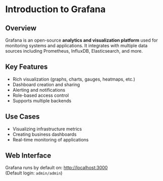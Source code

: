 # Introduction to Grafana

## Overview
Grafana is an open-source **analytics and visualization platform** used for monitoring systems and applications. It integrates with multiple data sources including Prometheus, InfluxDB, Elasticsearch, and more.

## Key Features
- Rich visualization (graphs, charts, gauges, heatmaps, etc.)
- Dashboard creation and sharing
- Alerting and notifications
- Role-based access control
- Supports multiple backends

## Use Cases
- Visualizing infrastructure metrics
- Creating business dashboards
- Real-time monitoring of applications

## Web Interface
Grafana runs by default on:
[http://localhost:3000](http://localhost:3000)  
(Default login: `admin/admin`)
